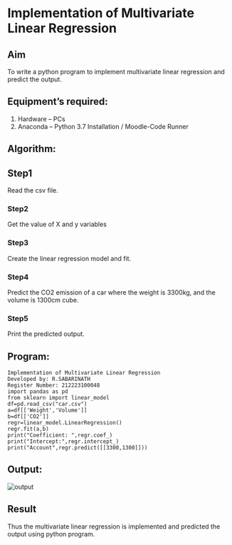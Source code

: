 # Implementation of Multivariate Linear Regression
## Aim
To write a python program to implement multivariate linear regression and predict the output.
## Equipment’s required:
1.	Hardware – PCs
2.	Anaconda – Python 3.7 Installation / Moodle-Code Runner
## Algorithm:
## Step1
Read the csv file.
### Step2
Get the value of X and y variables
### Step3
Create the linear regression model and fit.
### Step4
Predict the CO2 emission of a car where the weight is 3300kg, and the volume is 1300cm cube.
### Step5
Print the predicted output.
## Program:
```
Implementation of Multivariate Linear Regression
Developed by: R.SABARINATH
Register Number: 212223100048
import pandas as pd
from sklearn import linear_model
df=pd.read_csv("car.csv")
a=df[['Weight','Volume']]
b=df[['CO2']]
regr=linear_model.LinearRegression()
regr.fit(a,b)
print("Coefficient: ",regr.coef_)
print("Intercept:",regr.intercept_)
print("Account",regr.predict([[3300,1300]]))
```
## Output:
![output](https://github.com/Sabari-2005/Multivariate-Linear-Regression/assets/139338709/64ec578f-c61e-4873-9555-9822ffe976b2)

## Result
Thus the multivariate linear regression is implemented and predicted the output using python program.
